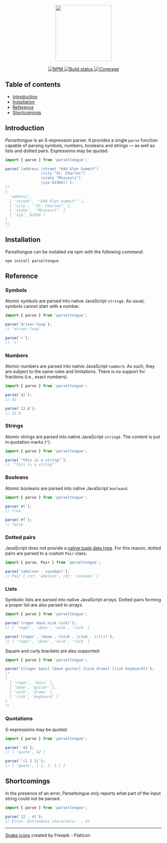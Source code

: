 <div align="center">
    <img src="https://www.dropbox.com/s/nfnw09uky91r1v1/parseltongue.png?raw=1" width="180"/>
</div>
<br/>
<div align="center">
  <a href="https://www.npmjs.com/package/parseltongue">
    <img alt="NPM" src="https://badgen.net/npm/v/parseltongue"/>
  </a>
  <a href="https://github.com/iliocatallo/parseltongue/actions/workflows/ci.yml">
    <img alt="Build status" src="https://github.com/iliocatallo/mire/actions/workflows/ci.yml/badge.svg"/>
  </a>
  <a href="https://coveralls.io/github/iliocatallo/parseltongue">
    <img alt="Coverage" src="https://coveralls.io/repos/github/iliocatallo/parseltongue/badge.svg?branch=main"/>
  </a>
</div>

## Table of contents

- [Introduction](#introduction)
- [Installation](#installation)
- [Reference](#reference)
- [Shortcomings](#shortcomings)


## Introduction

_Parseltongue_ is an S-expression parser. It provides a single `parse` function capable of parsing symbols, numbers, booleans and strings — as well as lists and dotted pairs. Expressions may be quoted.

```javascript
import { parse } from 'parseltongue';

parse(`(address (street "644 Glen Summit")
                (city "St. Charles")
                (state "Missouri")
                (zip 63304))`);
/*
[
  'address',
  [ 'street', '"644 Glen Summit"' ],
  [ 'city', '"St. Charles"' ],
  [ 'state', '"Missouri"' ],
  [ 'zip', 63304 ]
]
*/
```

## Installation

Parseltongue can be installed via npm with the following command:

```
npm install parseltongue
```

## Reference

### Symbols

Atomic symbols are parsed into native JavaScript `string`s. As usual, symbols cannot start with a number.

```javascript
import { parse } from 'parseltongue';

parse(`driver-loop`);
// 'driver-loop'

parse(`+`);
// '+'
```

### Numbers

Atomic numbers are parsed into native JavaScript `number`s. As such, they are subject to the same rules and limitations. There is no support for fractions (i.e., exact numbers).

```javascript
import { parse } from 'parseltongue';

parse(`42`);
// 42

parse(`12.8`);
// 12.8
```

### Strings

Atomic strings are parsed into native JavaScript `string`s. The content is put in quotation marks (`"`).

```javascript
import { parse } from 'parseltongue';

parse(`"this is a string"`);
// '"this is a string"'
```

### Booleans

Atomic booleans are parsed into native JavaScript `boolean`s.

```javascript
import { parse } from 'parseltongue';

parse(`#t`);
// true

parse(`#f`);
// false
```

### Dotted pairs

JavaScript does not provide a [native tuple data type](https://github.com/tc39/proposal-record-tuple). For this reason, dotted pairs are parsed to a custom `Pair` class.

```javascript
import { parse, Pair } from 'parseltongue';

parse(`(abelson . sussman)`);
// Pair { car: 'abelson', cdr: 'sussman' }
```

### Lists

Symbolic lists are parsed into native JavaScript arrays. Dotted pairs forming a proper list are also parsed to arrays.

```javascript
import { parse } from 'parseltongue';

parse(`(roger dave nick rick)`);
// [ 'roger', 'dave', 'nick', 'rick' ]

parse(`(roger . (dave . (nick . (rick . ()))))`);
// [ 'roger', 'dave', 'nick', 'rick' ]
```

Square and curly brackets are also supported:

```javascript
import { parse } from 'parseltongue';

parse(`{[roger bass] [dave guitar] [nick drums] [rick keyboard]}`);
/*
[
  [ 'roger', 'bass' ],
  [ 'dave', 'guitar' ],
  [ 'nick', 'drums' ],
  [ 'rick', 'keyboard' ]
]
*/
```

### Quotations

S-expressions may be quoted.

```javascript
import { parse } from 'parseltongue';

parse(`'42`);
// [ 'quote', 42 ]

parse(`'(1 2 3)`);
// [ 'quote', [ 1, 2, 3 ] ]
```

## Shortcomings

In the presence of an error, Parseltongue only reports what part of the input string could not be parsed.

```javascript
import { parse } from 'parseltongue';

parse(`12 . 4)`);
// Error: Extraneous characters:  . 4)
```

<hr/>

<a href="https://www.flaticon.com/free-icons/snake" title="snake icons">Snake icons</a> created by Freepik - Flaticon</a>
